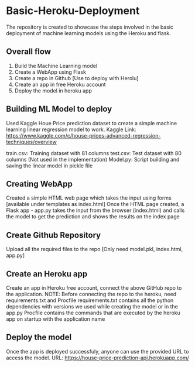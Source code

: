 # Basic-Heroku-Deployment

The repository is created to showcase the steps involved in the basic deployment of machine learning models using the Heroku and flask.

## Overall flow

1. Build the Machine Learning model
2. Create a WebApp using Flask
3. Create a repo in Github [Use to deploy with Herolu]
4. Create an app in free Heroku account
5. Deploy the model in heroku app

## Building ML Model to deploy

Used Kaggle Houe Price prediction dataset to create a simple machine learning linear regression model to work.
Kaggle Link: https://www.kaggle.com/c/house-prices-advanced-regression-techniques/overview

train.csv: Training dataset with 81 columns
test.csv: Test dataset with 80 columns (Not used in the implementation)
Model.py: Script building and saving the linear model in pickle file

## Creating WebApp

Created a simple HTML web page which takes the input using forms [available under templates as index.html]
Once the HTML page created, a Flask app - app.py takes the input from the browser (index.html) and calls the model to get the prediction and shows the results on the index page

## Create Github Repository

Upload all the required files to the repo [Only need model.pkl, index.html, app.py]

## Create an Heroku app

Create an app in Heroku free account, connect the above GitHub repo to the application.
NOTE: Before connecting the repo to the heroku, need requirements.txt and Procfile
      requirements.txt contains all the python dependencies with versions we used while creating the model or in the app.py
      Procfile contains the commands that are executed by the heroku app on startup with the application name
      

## Deploy the model

Once the app is deployed successfuly, anyone can use the provided URL to access the model.
URL: https://house-price-prediction-api.herokuapp.com/

